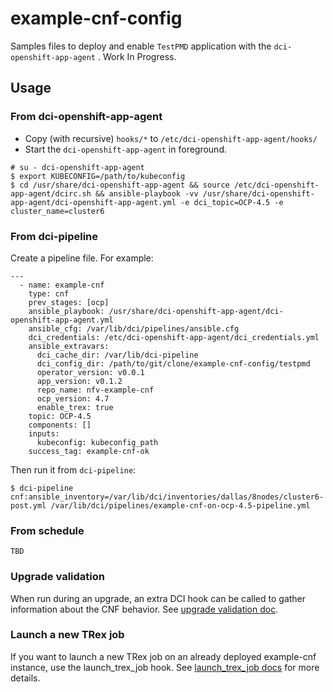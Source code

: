 # example-cnf-config

Samples files to deploy and enable `TestPMD` application with the `dci-openshift-app-agent` .
Work In Progress.

## Usage
### From dci-openshift-app-agent
* Copy (with recursive) `hooks/*` to `/etc/dci-openshift-app-agent/hooks/`
* Start the `dci-openshift-app-agent` in foreground.

```
# su - dci-openshift-app-agent
$ export KUBECONFIG=/path/to/kubeconfig 
$ cd /usr/share/dci-openshift-app-agent && source /etc/dci-openshift-app-agent/dcirc.sh && ansible-playbook -vv /usr/share/dci-openshift-app-agent/dci-openshift-app-agent.yml -e dci_topic=OCP-4.5 -e cluster_name=cluster6
```

### From dci-pipeline
Create a pipeline file. For example:

```
---
  - name: example-cnf
    type: cnf
    prev_stages: [ocp]
    ansible_playbook: /usr/share/dci-openshift-app-agent/dci-openshift-app-agent.yml
    ansible_cfg: /var/lib/dci/pipelines/ansible.cfg
    dci_credentials: /etc/dci-openshift-app-agent/dci_credentials.yml
    ansible_extravars:
      dci_cache_dir: /var/lib/dci-pipeline
      dci_config_dir: /path/to/git/clone/example-cnf-config/testpmd
      operator_version: v0.0.1
      app_version: v0.1.2
      repo_name: nfv-example-cnf
      ocp_version: 4.7
      enable_trex: true
    topic: OCP-4.5
    components: []
    inputs:
      kubeconfig: kubeconfig_path
    success_tag: example-cnf-ok
```

Then run it from `dci-pipeline`:

```
$ dci-pipeline cnf:ansible_inventory=/var/lib/dci/inventories/dallas/8nodes/cluster6-post.yml /var/lib/dci/pipelines/example-cnf-on-ocp-4.5-pipeline.yml
```

### From schedule

```
TBD
```

### Upgrade validation
When run during an upgrade, an extra DCI hook can be called to gather information about the CNF behavior.
See [upgrade validation doc](upgrade_validation/README.md).

### Launch a new TRex job

If you want to launch a new TRex job on an already deployed example-cnf instance, use the launch_trex_job hook.
See [launch_trex_job docs](launch_trex_job/README.md) for more details.